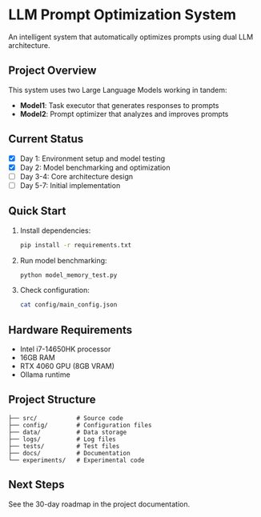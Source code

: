 # LLM Prompt Optimization System

An intelligent system that automatically optimizes prompts using dual LLM architecture.

## Project Overview

This system uses two Large Language Models working in tandem:
- **Model1**: Task executor that generates responses to prompts
- **Model2**: Prompt optimizer that analyzes and improves prompts

## Current Status

- [x] Day 1: Environment setup and model testing
- [x] Day 2: Model benchmarking and optimization
- [ ] Day 3-4: Core architecture design
- [ ] Day 5-7: Initial implementation

## Quick Start

1. Install dependencies:
   ```bash
   pip install -r requirements.txt
   ```

2. Run model benchmarking:
   ```bash
   python model_memory_test.py
   ```

3. Check configuration:
   ```bash
   cat config/main_config.json
   ```

## Hardware Requirements

- Intel i7-14650HK processor
- 16GB RAM
- RTX 4060 GPU (8GB VRAM)
- Ollama runtime

## Project Structure

```
├── src/           # Source code
├── config/        # Configuration files
├── data/          # Data storage
├── logs/          # Log files
├── tests/         # Test files
├── docs/          # Documentation
└── experiments/   # Experimental code
```

## Next Steps

See the 30-day roadmap in the project documentation.
